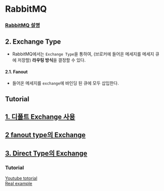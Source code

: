 # RabbitMQ  
### [RabbitMQ 설명](https://github.com/gjchoi/gjchoi.github.io/blob/master/_posts/2016-02-27-rabbit-mq-%EC%9D%B4%ED%95%B4%ED%95%98%EA%B8%B0.md)  



## 2. Exchange Type  
* RabbitMQ에서는 `Exchange Type`을 통하여, (브로커에 들어온 메세지를 메세지 큐에 저장할) **라우팅 방식**을 결정할 수 있다.  

#### 2.1. Fanout  
* 들어온 메세지를 `exchange`에 바인딩 된 큐에 모두 삽입한다.  



## Tutorial  

## [1. 디폴트 Exchange 사용](/tuto1.md)  

## [2 fanout type의 Exchange](/all/fanout.md)  

## [3. Direct Type의 Exchange](/all/direct.md)  





### Tutorial  

[Youtube totorial](https://www.youtube.com/watch?v=deG25y_r6OY)  
[Real example](https://kamang-it.tistory.com/entry/AMQPRabbitMQRabbitMQ%EB%A5%BC-%EC%82%AC%EC%9A%A9%ED%95%98%EB%8A%94-%EC%9D%B4%EC%9C%A0%EC%99%80-%EC%84%A4%EC%B9%98%EB%B0%A9%EB%B2%95-1?category=799882)  

